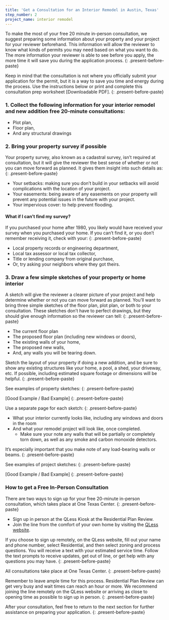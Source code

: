 ```yaml
---
title: 'Get a Consultation for an Interior Remodel in Austin, Texas'
step_number: 2
project_name: interior remodel
---
```



To make the most of your free 20 minute in-person consultation, we suggest preparing some information about your property and your project for your reviewer beforehand. This information will allow the reviewer to know what kinds of permits you may need based on what you want to do. The more information your reviewer is able to see before you apply, the more time it will save you during the application process.
{: .present-before-paste}

Keep in mind that the consultation is not where you officially submit your application for the permit, but it is a way to save you time and energy during the process. Use the instructions below or print and complete this consultation prep worksheet [Downloadable PDF].
{: .present-before-paste}

### 1. Collect the following information for your interior remodel and new addition free 20-minute consultations:

* Plot plan,
* Floor plan,
* And any structural drawings

### 2. Bring your property survey if possible

Your property survey, also known as a cadastral survey, isn’t required at consultation, but it will give the reviewer the best sense of whether or not you can move forward as planned. It gives them insight into such details as:
{: .present-before-paste}

* Your setbacks: making sure you don’t build in your setbacks will avoid complications with the location of your project.
* Your easements: being aware of any easements on your property will prevent any potential issues in the future with your project.
* Your impervious cover: to help prevent flooding.

#### What if I can’t find my survey?

If you purchased your home after 1980, you likely would have received your survey when you purchased your home. If you can’t find it, or you don’t remember receiving it, check with your:
{: .present-before-paste}

* Local property records or engineering department,
* Local tax assessor or local tax collector,
* Title or lending company from original purchase,
* Or, try asking your neighbors where they got theirs.

### 3. Draw a few simple sketches of your property or home interior

A sketch will give the reviewer a clearer picture of your project and help determine whether or not you can move forward as planned. You’ll want to bring three simple sketches of the floor plan, plot plan, or both to your consultation. These sketches don’t have to perfect drawings, but they should give enough information so the reviewer can tell:
{: .present-before-paste}

* The current floor plan
* The proposed floor plan (including new windows or doors),
* The existing walls of your home,
* The proposed new walls,
* And, any walls you will be tearing down.

Sketch the layout of your property if doing a new addition, and be sure to show any existing structures like your home, a pool, a shed, your driveway, etc. If possible, including estimated square footage or dimensions will be helpful.
{: .present-before-paste}

See examples of property sketches:
{: .present-before-paste}

[Good Example / Bad Example]
{: .present-before-paste}

Use a separate page for each sketch:
{: .present-before-paste}

* What your interior currently looks like, including any windows and doors in the room
* And what your remodel project will look like, once completed.
  * Make sure your note any walls that will be partially or completely torn down, as well as any smoke and carbon monoxide detectors.

It’s especially important that you make note of any load-bearing walls or beams.
{: .present-before-paste}

See examples of project sketches:
{: .present-before-paste}

[Good Example / Bad Example]
{: .present-before-paste}

### How to get a Free In-Person Consultation

There are two ways to sign up for your free 20-minute in-person consultation, which takes place at One Texas Center.
{: .present-before-paste}

* Sign up in person at the QLess Kiosk at the Residential Plan Review. &nbsp;
* Join the line from the comfort of your own home by visiting the [QLess website](https://kiosk.qless.com/kiosk/app/home/19062?queues=63813,65072,64852,64862,66812).

If you choose to sign up remotely, on the QLess website, fill out your name and phone number, select Residential, and then select zoning and process questions. You will receive a text with your estimated service time. Follow the text prompts to receive updates, get out of line, or get help with any questions you may have.
{: .present-before-paste}

All consultations take place at One Texas Center.
{: .present-before-paste}

Remember to leave ample time for this process. Residential Plan Review can get very busy and wait times can reach an hour or more. We recommend joining the line remotely on the QLess website or arriving as close to opening time as possible to sign up in person.
{: .present-before-paste}

After your consultation, feel free to return to the next section for further assistance on preparing your application.
{: .present-before-paste}